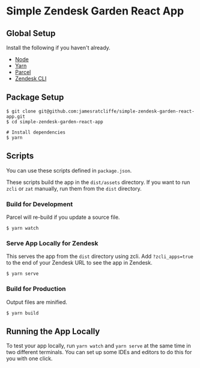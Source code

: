 # Simple Zendesk Garden React App

## Global Setup

Install the following if you haven't already.

- [Node](https://nodejs.org/en/download/)
- [Yarn](https://yarnpkg.com/getting-started/install)
- [Parcel](https://parceljs.org/getting_started.html)
- [Zendesk CLI](https://github.com/zendesk/zcli)

## Package Setup

```shell script
$ git clone git@github.com:jamesratcliffe/simple-zendesk-garden-react-app.git
$ cd simple-zendesk-garden-react-app

# Install dependencies
$ yarn
```

## Scripts

You can use these scripts defined in `package.json`.

These scripts build the app in the `dist/assets` directory. If you want to run `zcli` or `zat` manually, run them from the `dist` directory.

### Build for Development

Parcel will re-build if you update a source file.

```shell script
$ yarn watch
```

### Serve App Locally for Zendesk

This serves the app from the `dist` directory using zcli. Add `?zcli_apps=true` to the end of your Zendesk URL to see the app in Zendesk.

```shell script
$ yarn serve
```

### Build for Production

Output files are minified.

```shell script
$ yarn build
```

## Running the App Locally

To test your app locally, run `yarn watch` and `yarn serve` at the same time in two different terminals. You can set up some IDEs and editors to do this for you with one click. 
